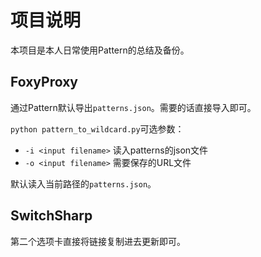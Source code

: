 # 项目说明

本项目是本人日常使用Pattern的总结及备份。

## FoxyProxy

通过Pattern默认导出`patterns.json`。需要的话直接导入即可。

`python pattern_to_wildcard.py`可选参数：
- `-i <input filename>` 读入patterns的json文件
- `-o <input filename>` 需要保存的URL文件

默认读入当前路径的`patterns.json`。

## SwitchSharp

第二个选项卡直接将链接复制进去更新即可。
